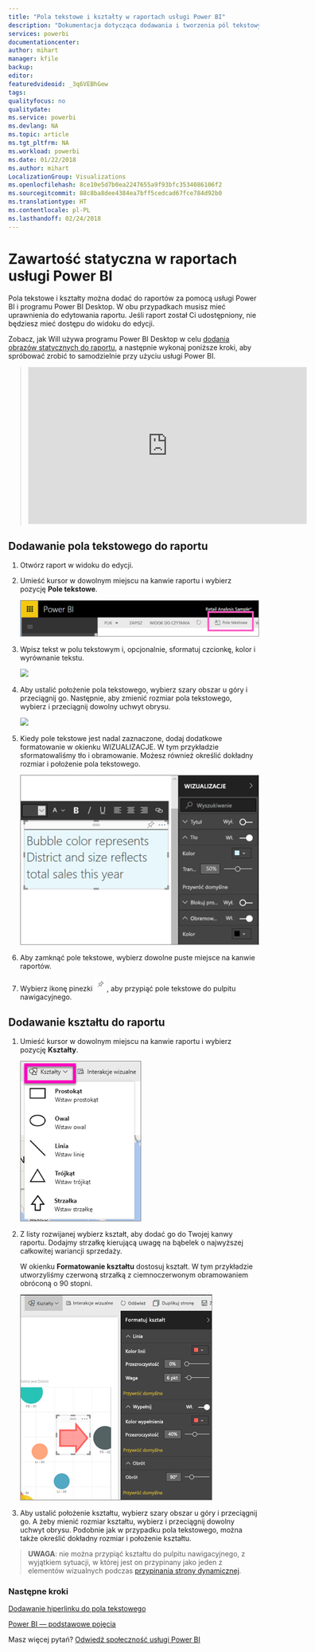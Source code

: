 ```yaml
---
title: "Pola tekstowe i kształty w raportach usługi Power BI"
description: "Dokumentacja dotycząca dodawania i tworzenia pól tekstowych i kształtów w raporcie przy użyciu usługi Microsoft Power BI."
services: powerbi
documentationcenter: 
author: mihart
manager: kfile
backup: 
editor: 
featuredvideoid: _3q6VEBhGew
tags: 
qualityfocus: no
qualitydate: 
ms.service: powerbi
ms.devlang: NA
ms.topic: article
ms.tgt_pltfrm: NA
ms.workload: powerbi
ms.date: 01/22/2018
ms.author: mihart
LocalizationGroup: Visualizations
ms.openlocfilehash: 8ce10e5d7b0ea2247655a9f93bfc3534086106f2
ms.sourcegitcommit: 88c8ba8dee4384ea7bff5cedcad67fce784d92b0
ms.translationtype: HT
ms.contentlocale: pl-PL
ms.lasthandoff: 02/24/2018
---
```

# <a name="static-content-in-power-bi-reports"></a>Zawartość statyczna w raportach usługi Power BI
Pola tekstowe i kształty można dodać do raportów za pomocą usługi Power BI i programu Power BI Desktop. W obu przypadkach musisz mieć uprawnienia do edytowania raportu. Jeśli raport został Ci udostępniony, nie będziesz mieć dostępu do widoku do edycji. 

Zobacz, jak Will używa programu Power BI Desktop w celu [dodania obrazów statycznych do raportu](guided-learning/visualizations.yml#step-11), a następnie wykonaj poniższe kroki, aby spróbować zrobić to samodzielnie przy użyciu usługi Power BI.
> 
> <iframe width="560" height="315" src="https://www.youtube.com/embed/_3q6VEBhGew" frameborder="0" allowfullscreen></iframe>
> 

## <a name="add-a-text-box-to-a-report"></a>Dodawanie pola tekstowego do raportu
1. Otwórz raport w widoku do edycji.

2. Umieść kursor w dowolnym miejscu na kanwie raportu i wybierz pozycję **Pole tekstowe**.
   
   ![](media/power-bi-reports-add-text-and-shapes/pbi_textbox.png)
2. Wpisz tekst w polu tekstowym i, opcjonalnie, sformatuj czcionkę, kolor i wyrównanie tekstu. 
   
   ![](media/power-bi-reports-add-text-and-shapes/pbi_textbox2new.png)
3. Aby ustalić położenie pola tekstowego, wybierz szary obszar u góry i przeciągnij go. Następnie, aby zmienić rozmiar pola tekstowego, wybierz i przeciągnij dowolny uchwyt obrysu. 
   
   ![](media/power-bi-reports-add-text-and-shapes/textboxsmaller.gif)

4. Kiedy pole tekstowe jest nadal zaznaczone, dodaj dodatkowe formatowanie w okienku WIZUALIZACJE. W tym przykładzie sformatowaliśmy tło i obramowanie. Możesz również określić dokładny rozmiar i położenie pola tekstowego.  

   ![](media/power-bi-reports-add-text-and-shapes/power-bi-borders.png)

5. Aby zamknąć pole tekstowe, wybierz dowolne puste miejsce na kanwie raportów. 

5. Wybierz ikonę pinezki ![](media/power-bi-reports-add-text-and-shapes/pbi_pintile.png), aby przypiąć pole tekstowe do pulpitu nawigacyjnego. 

## <a name="add-a-shape-to-a-report"></a>Dodawanie kształtu do raportu
1. Umieść kursor w dowolnym miejscu na kanwie raportu i wybierz pozycję **Kształty**.
   
   ![](media/power-bi-reports-add-text-and-shapes/power-bi-shapes.png)
2. Z listy rozwijanej wybierz kształt, aby dodać go do Twojej kanwy raportu. Dodajmy strzałkę kierującą uwagę na bąbelek o najwyższej całkowitej wariancji sprzedaży. 
   
   W okienku **Formatowanie kształtu** dostosuj kształt. W tym przykładzie utworzyliśmy czerwoną strzałką z ciemnoczerwonym obramowaniem obróconą o 90 stopni.
   
   ![](media/power-bi-reports-add-text-and-shapes/power-bi-arrrow.png)
3. Aby ustalić położenie kształtu, wybierz szary obszar u góry i przeciągnij go. A żeby mienić rozmiar kształtu, wybierz i przeciągnij dowolny uchwyt obrysu. Podobnie jak w przypadku pola tekstowego, można także określić dokładny rozmiar i położenie kształtu.

> **UWAGA**: nie można przypiąć kształtu do pulpitu nawigacyjnego, z wyjątkiem sytuacji, w której jest on przypinany jako jeden z elementów wizualnych podczas [przypinania strony dynamicznej](service-dashboard-pin-live-tile-from-report.md). 
> 
> 

### <a name="next-steps"></a>Następne kroki
[Dodawanie hiperlinku do pola tekstowego](service-add-hyperlink-to-text-box.md)

[Power BI — podstawowe pojęcia](service-basic-concepts.md)

Masz więcej pytań? [Odwiedź społeczność usługi Power BI](http://community.powerbi.com/)
